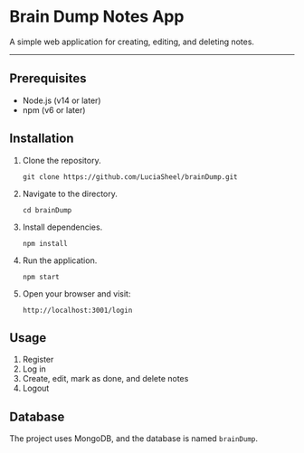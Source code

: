 # Brain Dump Notes App

A simple web application for creating, editing, and deleting notes.

***

## Prerequisites
- Node.js (v14 or later)
- npm (v6 or later)

## Installation
1. Clone the repository.
   ```
   git clone https://github.com/LuciaSheel/brainDump.git

2. Navigate to the directory.
    ```
    cd brainDump

3. Install dependencies.
    ```
    npm install

4. Run the application.
    ```
    npm start

5. Open your browser and visit:
    ```
    http://localhost:3001/login

## Usage

1. Register
2. Log in
3. Create, edit, mark as done, and delete notes
4. Logout

## Database
The project uses MongoDB, and the database is named `brainDump`.
